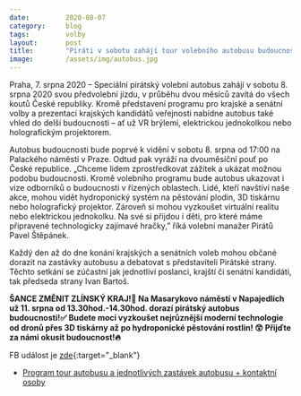 ```yaml
---
date:         2020-08-07
category:     blog
tags:         volby
layout:       post
title:        "Piráti v sobotu zahájí tour volebního autobusu budoucnosti. Brázdit celou zemi bude až do voleb"
image:        /assets/img/autobus.jpg
---  
```


Praha, 7. srpna 2020 – Speciální pirátský volební autobus zahájí v sobotu 8. srpna 2020 svou předvolební jízdu, v průběhu dvou měsíců zavítá do všech koutů České republiky. Kromě představení programu pro krajské a senátní volby a prezentaci krajských kandidátů veřejnosti nabídne autobus také vhled do delší budoucnosti – ať už VR brýlemi, elektrickou jednokolkou nebo holografickým projektorem.

Autobus budoucnosti bude poprvé k vidění v sobotu 8. srpna od 17:00 na Palackého náměstí v Praze. Odtud pak vyráží na dvouměsíční pouť po České republice. „Chceme lidem zprostředkovat zážitek a ukázat možnou podobu budoucnosti. Kromě volebního programu bude autobus ukazovat i vize odborníků o budoucnosti v řízených oblastech. Lidé, kteří navštíví naše akce, mohou vidět hydroponický systém na pěstování plodin, 3D tiskárnu nebo holografický projektor. Zároveň si mohou vyzkoušet virtuální realitu nebo elektrickou jednokolku. Na své si přijdou i děti, pro které máme připravené technologicky zajímavé hračky,” říká volební manažer Pirátů Pavel Štěpánek.

Každý den až do dne konání krajských a senátních voleb mohou občané dorazit na zastávky autobusu a debatovat s představiteli Pirátské strany. Těchto setkání se zúčastní jak jednotliví poslanci, krajští či senátní kandidáti, tak předseda strany Ivan Bartoš. 

**ŠANCE ZMĚNIT ZLÍNSKÝ KRAJ!🖤
Na Masarykovo náměstí v Napajedlích už 11. srpna od 13.30hod.-14.30hod.  dorazí pirátský autobus budoucnosti!✅ Budete moci vyzkoušet nejrůznější moderní technologie od dronů přes 3D tiskárny až po hydroponické pěstování rostlin! 😲
Přijďte za námi okusit budoucnost!🔥**


FB událost je [zde](https://www.facebook.com/events/297969521438920/){:target="_blank"}
 

* [Program tour autobusu a jednotlivých zastávek autobusu + kontaktní osoby](https://pirati.cz/assets/pdf/Roadplan-autobus.pdf)
